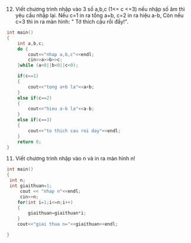12.	Viết chương trình nhập vào 3 số a,b,c (1<= c <=3) nếu nhập số âm thì yêu cầu nhập lại. Nếu c=1 in ra tổng a+b, c=2 in ra hiệu a-b, Còn nếu c=3 thì in ra màn hình: " Tớ thích cậu rồi đấy!".
```cpp
int main()
{
    int a,b,c;
    do {
        cout<<"nhap a,b,c"<<endl;
        cin>>a>>b>>c;
    }while (a<0||b<0||c<0);

    if(c==1)
    {
        cout<<"tong a+b la"<<a+b;
    }
    else if(c==2)
    {
        cout<<"hieu a-b la"<<a-b;
    }
    else if(c==3)
    {
        cout<<"to thich cau roi day"<<endl;
    }
    return 0;
}

```
11.	Viết chương trình nhập vào n và in ra màn hình n!
```cpp
int main()
{
 int n;
 int giaithuan=1;
     cout << "nhap n"<<endl;
     cin>>n;
    for(int i=1;i<=n;i++)
    {
        giaithuan=giaithuan*i;
    }
    cout<<"giai thua n="<<giaithuan<<endl;

}
```
